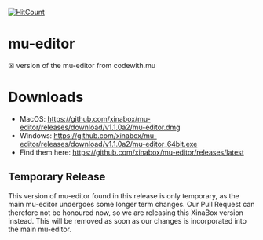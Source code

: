 [![HitCount](http://hits.dwyl.com/xinabox/mu-editor.svg)](http://hits.dwyl.com/xinabox/mu-editor)

# mu-editor
☒ version of the mu-editor from codewith.mu

# Downloads 
- MacOS: https://github.com/xinabox/mu-editor/releases/download/v1.1.0a2/mu-editor.dmg
- Windows: https://github.com/xinabox/mu-editor/releases/download/v1.1.0a2/mu-editor_64bit.exe
- Find them here: https://github.com/xinabox/mu-editor/releases/latest

## Temporary Release
This version of mu-editor found in this release is only temporary, as the main mu-editor undergoes some longer term changes. Our Pull Request can therefore not be honoured now, so we are releasing this XinaBox version instead. This will be removed as soon as our changes is incorporated into the main mu-editor.
